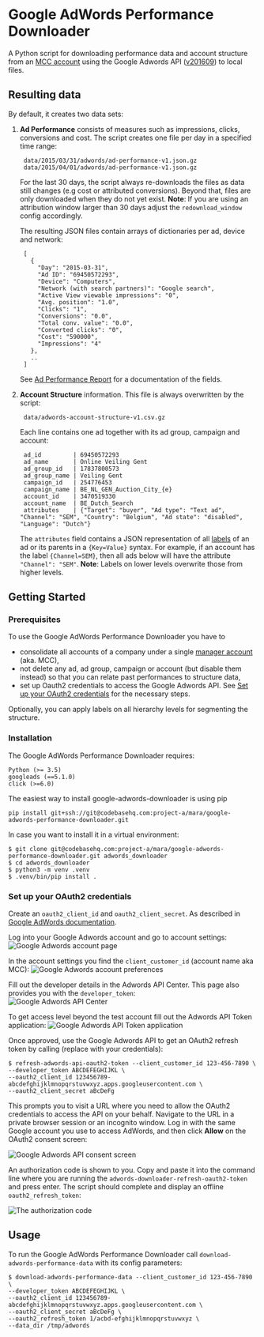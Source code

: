 # Google AdWords Performance Downloader

A Python script for downloading performance data and account structure from an [MCC account](https://adwords.google.com/home/tools/manager-accounts/) using the Google Adwords API ([v201609](https://developers.google.com/adwords/api/docs/reference/#v201609)) to local files. 

## Resulting data
By default, it creates two data sets:

1. **Ad Performance** consists of measures such as impressions, clicks, conversions and cost. The script creates one file per day in a specified time range:

        data/2015/03/31/adwords/ad-performance-v1.json.gz
        data/2015/04/01/adwords/ad-performance-v1.json.gz

    For the last 30 days, the script always re-downloads the files as data still changes (e.g cost or attributed conversions). Beyond that, files are only downloaded when they do not yet exist. 
    **Note**: If you are using an attribution window larger than 30 days adjust the `redownload_window` config accordingly.

    The resulting JSON files contain arrays of dictionaries per ad, device and network: 
  
        [
          {
            "Day": "2015-03-31",
            "Ad ID": "69450572293",
            "Device": "Computers",
            "Network (with search partners)": "Google search",
            "Active View viewable impressions": "0",
            "Avg. position": "1.0",
            "Clicks": "1",
            "Conversions": "0.0",
            "Total conv. value": "0.0",
            "Converted clicks": "0",
            "Cost": "590000",
            "Impressions": "4"
          },
          ..
        ]
    
    See [Ad Performance Report](https://developers.google.com/adwords/api/docs/appendix/reports/ad-performance-report) for a documentation of the fields.

2. **Account Structure** information. This file is always overwritten by the script:

        data/adwords-account-structure-v1.csv.gz

    Each line contains one ad together with its ad group, campaign and account:

        ad_id         | 69450572293
        ad_name       | Online Veiling Gent
        ad_group_id   | 17837800573
        ad_group_name | Veiling Gent
        campaign_id   | 254776453
        campaign_name | BE_NL_GEN_Auction_City_{e}
        account_id    | 3470519330
        account_name  | BE_Dutch_Search
        attributes    | {"Target": "buyer", "Ad type": "Text ad", "Channel": "SEM", "Country": "Belgium", "Ad state": "disabled", "Language": "Dutch"}

    The `attributes` field contains a JSON representation of all [labels](https://support.google.com/adwords/answer/2475865) of an ad or its parents in a `{Key=Value}` syntax. For example, if an account has the label `{Channel=SEM}`, then all ads below will have the attribute `"Channel": "SEM"`. 
    **Note**: Labels on lower levels overwrite those from higher levels.

## Getting Started

### Prerequisites

To use the Google AdWords Performance Downloader you have to

- consolidate all accounts of a company under a single [manager account](https://adwords.google.com/home/tools/manager-accounts/) (aka. MCC), 
- not delete any ad, ad group, campaign or account (but disable them instead) so that you can relate past performances to structure data,
- set up Oauth2 credentials to access the Google Adwords API. See [Set up your OAuth2 credentials](#set-up-your-oauth2-credentials) for the necessary steps.

Optionally, you can apply labels on all hierarchy levels for segmenting the structure.

### Installation

 The Google AdWords Performance Downloader requires:

    Python (>= 3.5)
    googleads (==5.1.0)
    click (>=6.0)

The easiest way to install google-adwords-downloader is using pip

    pip install git+ssh://git@codebasehq.com:project-a/mara/google-adwords-performance-downloader.git

In case you want to install it in a virtual environment:

    $ git clone git@codebasehq.com:project-a/mara/google-adwords-performance-downloader.git adwords_downloader
    $ cd adwords_downloader
    $ python3 -m venv .venv
    $ .venv/bin/pip install .

### Set up your OAuth2 credentials

Create an `oauth2_client_id` and `oauth2_client_secret`. As described in [Google AdWords documentation](https://developers.google.com/adwords/api/docs/guides/authentication#installed). 

Log into your Google Adwords account and go to account settings:
![Google Adwords account page](docs/google-adwords-account-page.png)

In the account settings you find the `client_customer_id` (account name aka MCC):
![Google Adwords account preferences](docs/google-adwords-account-preferences.png)

Fill out the developer details in the Adwords API Center. This page also provides you with the `developer_token`:  
![Google Adwords API Center](docs/google-adwords-account-api-center.png)

To get access level beyond the test account fill out the Adwords API Token application:
![Google Adwords API Token application](docs/google-adwords-api-token-application.png)

Once approved, use the Google Adwords API to get an OAuth2 refresh token by calling (replace with your credentials):

    $ refresh-adwords-api-oauth2-token --client_customer_id 123-456-7890 \
    --developer_token ABCDEFEGHIJKL \
    --oauth2_client_id 123456789-abcdefghijklmnopqrstuvwxyz.apps.googleusercontent.com \
    --oauth2_client_secret aBcDeFg 

This prompts you to visit a URL where you need to allow the OAuth2 credentials to access the API on your behalf. Navigate to the URL in a private browser session or an incognito window. Log in with the same Google account you use to access AdWords, and then click **Allow** on the OAuth2 consent screen:

![Google Adwords API consent screen](docs/google-adwords-api-consent.png)

An authorization code is shown to you. Copy and paste it into the command line where you are running the `adwords-downloader-refresh-oauth2-token` and press enter. The script should complete and display an offline `oauth2_refresh_token`:

![The authorization code](docs/google-adwords-api-authorization-code.png)

## Usage

To run the Google AdWords Performance Downloader call `download-adwords-performance-data` with its config parameters:  

    $ download-adwords-performance-data --client_customer_id 123-456-7890 \
    --developer_token ABCDEFEGHIJKL \
    --oauth2_client_id 123456789-abcdefghijklmnopqrstuvwxyz.apps.googleusercontent.com \
    --oauth2_client_secret aBcDeFg \
    --oauth2_refresh_token 1/acbd-efghijklmnopqrstuvwxyz \
    --data_dir /tmp/adwords
